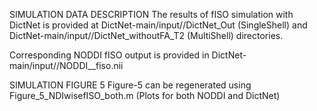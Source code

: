
SIMULATION DATA DESCRIPTION
The results of fISO simulation with DictNet is provided at 
  DictNet-main/input/<Protocol>/DictNet_Out (SingleShell) and 
  DictNet-main/input/<Protocol>/DictNet_withoutFA_T2 (MultiShell) directories.
 
Corresponding NODDI fISO output is provided in DictNet-main/input/<Protocol>/NODDI_<Protocol>_fiso.nii

SIMULATION FIGURE 5 
Figure-5 can be regenerated using Figure_5_NDIwisefISO_both.m (Plots for both NODDI and DictNet)



